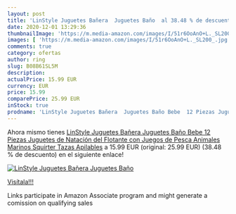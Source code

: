 ```yaml
---
layout: post
title: 'LinStyle Juguetes Bañera  Juguetes Baño  al 38.48 % de descuento'
date: 2020-12-01 13:29:36
thumbnailImage: 'https://m.media-amazon.com/images/I/51r6OoAnO+L._SL200_.jpg'
images: [ 'https://m.media-amazon.com/images/I/51r6OoAnO+L._SL200_.jpg' ]
comments: true
category: ofertas
author: ring
slug: B08B61SL5M
description:
actualPrice: 15.99 EUR
currency: EUR
price: 15.99
comparePrice: 25.99 EUR
inStock: true
prodname: 'LinStyle Juguetes Bañera  Juguetes Baño Bebe  12 Piezas Juguetes de Natación del Flotante con Juegos de Pesca  Animales Marinos Squirter  Tazas Apilables'
---
```


Ahora mismo tienes [LinStyle Juguetes Bañera  Juguetes Baño Bebe  12 Piezas Juguetes de Natación del Flotante con Juegos de Pesca  Animales Marinos Squirter  Tazas Apilables](https://www.amazon.es/dp/B08B61SL5M/?tag=tolees-21) a 15.99 EUR (original: 25.99 EUR) (38.48 %  de descuento) en el siguiente enlace!

[![LinStyle Juguetes Bañera  Juguetes Baño ](https://m.media-amazon.com/images/I/51r6OoAnO+L._SL200_.jpg)](https://www.amazon.es/dp/B08B61SL5M/?tag=tolees-21)

[Visítala!!!](https://www.amazon.es/dp/B08B61SL5M/?tag=tolees-21)

Links participate in Amazon Associate program and might generate a comission on qualifying sales
